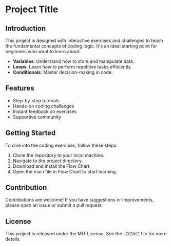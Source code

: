 # Project Title

## Introduction
This project is designed with interactive exercises and challenges to teach the fundamental concepts of coding logic. It's an ideal starting point for beginners who want to learn about:

- **Variables**: Understand how to store and manipulate data.
- **Loops**: Learn how to perform repetitive tasks efficiently.
- **Conditionals**: Master decision-making in code.

## Features
- Step-by-step tutorials
- Hands-on coding challenges
- Instant feedback on exercises
- Supportive community

## Getting Started
To dive into the coding exercises, follow these steps:
1. Clone the repository to your local machine.
2. Navigate to the project directory.
3. Download and install the Flow Chart.
4. Open the main file in Flow Chart to start learning.

## Contribution
Contributions are welcome! If you have suggestions or improvements, please open an issue or submit a pull request.

## License
This project is released under the MIT License. See the `LICENSE` file for more details.
